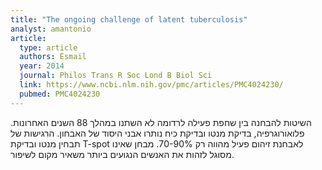 ```yaml
---
title: "The ongoing challenge of latent tuberculosis"
analyst: amantonio
article:
  type: article
  authors: Esmail
  year: 2014
  journal: Philos Trans R Soc Lond B Biol Sci
  link: https://www.ncbi.nlm.nih.gov/pmc/articles/PMC4024230/
  pubmed: PMC4024230
---
```


השיטות להבחנה בין שחפת פעילה לרדומה לא השתנו במהלך 88 השנים האחרונות. פלואורוגרפיה, בדיקת מנטו ובדיקת כיח נותרו אבני היסוד של האבחון.
הרגישות של תבחין מנטו ובדיקת T-spot לאבחנת זיהום פעיל מהווה רק 70-90%. מבחן שאינו מסוגל לזהות את האנשים הנגועים ביותר משאיר מקום לשיפור.
